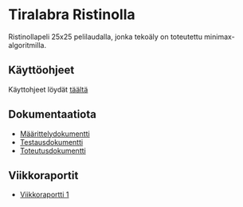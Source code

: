 # Tiralabra Ristinolla

Ristinollapeli 25x25 pelilaudalla, jonka tekoäly on toteutettu minimax-algoritmilla.

## Käyttöohjeet

Käyttohjeet löydät [täältä](./Dokumentaatio/kayttoohje.md)

## Dokumentaatiota

- [Määrittelydokumentti](/Dokumentaatio/maarittelydokumentti.md)
- [Testausdokumentti](/Dokumentaatio/testausdokumentti.md)
- [Toteutusdokumentti](/Dokumentaatio/toteutusdokumentti.md)

## Viikkoraportit
- [Viikkoraportti 1](/Dokumentaatio/viikkoraportit/viikkoraportti1.md)
